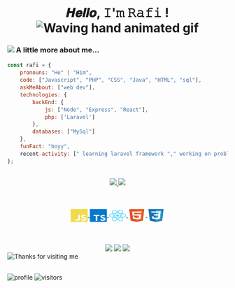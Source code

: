 <div align="center">
  <h1> 𝑯𝒆𝒍𝒍𝒐, 𝙸'𝚖 𝚁𝚊𝚏𝚒 ! <img src="https://raw.githubusercontent.com/nixin72/nixin72/master/wave.gif" 
         alt="Waving hand animated gif"
         height="45"
         width="45" /></h1>
</div>

### <img src="https://media.giphy.com/media/VgCDAzcKvsR6OM0uWg/giphy.gif" width="50"> A little more about me...  

```javascript
const rafi = {
    pronouns: "He" | "Him",
    code: ["Javascript", "PHP", "CSS", "Java", "HTML", "sql"],
    askMeAbout: ["web dev"],
    technologies: {
        backEnd: {
            js: ["Node", "Express", "React"],
            php: ['Laravel']
        },
        databases: ["MySql"]
    },
    funFact: "boyy",
    recent-activity: [" learning laravel framework "," working on problem solving challenges in hackerrank.com "]
};
```

</br>
  
<div align="center"> 
  <a href="https://github.com/rafirh">
  <img height="180em" src="https://github-readme-stats.vercel.app/api?username=rafirh&show_icons=true&theme=dracula&include_all_commits=true&count_private=true"/>
  <img height="180em" src="https://github-readme-stats.vercel.app/api/top-langs/?username=rafirh&layout=compact&langs_count=7&theme=dracula"/>
</div>
  
  </br>
  
<div align="center"> 
   <img width="60%" width="100%" height="1" align="center" src="https://github.com/donPabloNow/donPabloNow/blob/main/assets/bar.gif" />
</div>  

  
  
  
<div style="display: inline_block" align="center"><br>
  <img align="center" alt="Rafa-Js" height="30" width="40" src="https://raw.githubusercontent.com/devicons/devicon/master/icons/javascript/javascript-plain.svg">
  <img align="center" alt="Rafa-Ts" height="30" width="40" src="https://raw.githubusercontent.com/devicons/devicon/master/icons/typescript/typescript-plain.svg">
  <img align="center" alt="Rafa-React" height="30" width="40" src="https://raw.githubusercontent.com/devicons/devicon/master/icons/react/react-original.svg">
  <img align="center" alt="Rafa-HTML" height="30" width="40" src="https://raw.githubusercontent.com/devicons/devicon/master/icons/html5/html5-original.svg">
  <img align="center" alt="Rafa-CSS" height="30" width="40" src="https://raw.githubusercontent.com/devicons/devicon/master/icons/css3/css3-original.svg">
</div>
  
  </br>
  
 <div align="center"> 
  <img width="60%" width="100%" height="1" align="center" src="https://github.com/donPabloNow/donPabloNow/blob/main/assets/bar.gif" />
</div>  
  
  </br>
 
<div align="center"> 
  <a href="https://instagram.com/rqfir" target="_blank"><img src="https://img.shields.io/badge/-Instagram-%23E4405F?style=for-the-badge&logo=instagram&logoColor=white" target="_blank"></a>
  <a href = "mailto:rafirahman987@gmail.com"><img src="https://img.shields.io/badge/-Gmail-%23333?style=for-the-badge&logo=gmail&logoColor=white" target="_blank"></a>
  <a href="https://www.linkedin.com/in/muhammad-rafi-rahman-habibi-50672722b/" target="_blank"><img src="https://img.shields.io/badge/-LinkedIn-%230077B5?style=for-the-badge&logo=linkedin&logoColor=white" target="_blank"></a>  
</div>
<img height="120" alt="Thanks for visiting me" width="100%" src="https://raw.githubusercontent.com/BrunnerLivio/brunnerlivio/master/images/marquee.svg" />
<br><br>



![profile](https://komarev.com/ghpvc/?username=rafirh&color=blue)
![visitors](https://visitor-badge.glitch.me/badge?page_id=rafirh&color=blue)

